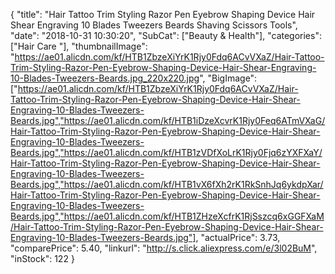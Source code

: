 {
	"title": "Hair Tattoo Trim Styling Razor Pen Eyebrow Shaping Device Hair Shear Engraving 10 Blades Tweezers Beards Shaving Scissors Tools",
	"date": "2018-10-31 10:30:20",
	"SubCat": ["Beauty & Health"],
	"categories": ["Hair Care "],
	"thumbnailImage": "https://ae01.alicdn.com/kf/HTB1ZbzeXiYrK1Rjy0Fdq6ACvVXaZ/Hair-Tattoo-Trim-Styling-Razor-Pen-Eyebrow-Shaping-Device-Hair-Shear-Engraving-10-Blades-Tweezers-Beards.jpg_220x220.jpg",
	"BigImage": ["https://ae01.alicdn.com/kf/HTB1ZbzeXiYrK1Rjy0Fdq6ACvVXaZ/Hair-Tattoo-Trim-Styling-Razor-Pen-Eyebrow-Shaping-Device-Hair-Shear-Engraving-10-Blades-Tweezers-Beards.jpg","https://ae01.alicdn.com/kf/HTB1iDzeXcvrK1Rjy0Feq6ATmVXaG/Hair-Tattoo-Trim-Styling-Razor-Pen-Eyebrow-Shaping-Device-Hair-Shear-Engraving-10-Blades-Tweezers-Beards.jpg","https://ae01.alicdn.com/kf/HTB1zVDfXoLrK1Rjy0Fjq6zYXFXaY/Hair-Tattoo-Trim-Styling-Razor-Pen-Eyebrow-Shaping-Device-Hair-Shear-Engraving-10-Blades-Tweezers-Beards.jpg","https://ae01.alicdn.com/kf/HTB1vX6fXh2rK1RkSnhJq6ykdpXar/Hair-Tattoo-Trim-Styling-Razor-Pen-Eyebrow-Shaping-Device-Hair-Shear-Engraving-10-Blades-Tweezers-Beards.jpg","https://ae01.alicdn.com/kf/HTB1ZHzeXcfrK1RjSszcq6xGGFXaM/Hair-Tattoo-Trim-Styling-Razor-Pen-Eyebrow-Shaping-Device-Hair-Shear-Engraving-10-Blades-Tweezers-Beards.jpg"],
	"actualPrice": 3.73,
	"comparePrice": 5.40,
	"linkurl": "http://s.click.aliexpress.com/e/3l02BuM",
	"inStock": 122
}
